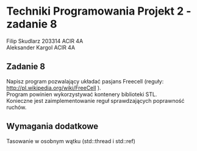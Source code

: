 # Techniki Programowania Projekt 2 - zadanie 8
Filip Skudlarz 203314 ACIR 4A\
Aleksander Kargol ACIR 4A
## Zadanie 8
Napisz program pozwalający układać pasjans Freecell (reguły: http://pl.wikipedia.org/wiki/FreeCell ). \
Program powinien wykorzystywać kontenery biblioteki STL.\
Konieczne jest zaimplementowanie reguł sprawdzających poprawność ruchów.
## Wymagania dodatkowe
Tasowanie w osobnym wątku (std::thread i std::ref)
